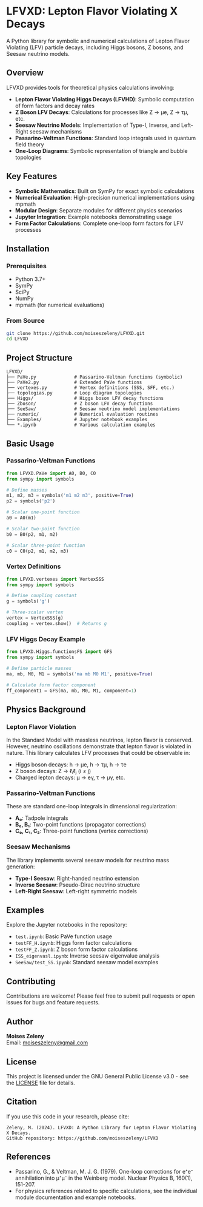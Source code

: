 # LFVXD: Lepton Flavor Violating X Decays

A Python library for symbolic and numerical calculations of Lepton Flavor Violating (LFV) particle decays, including Higgs bosons, Z bosons, and Seesaw neutrino models.

## Overview

LFVXD provides tools for theoretical physics calculations involving:

- **Lepton Flavor Violating Higgs Decays (LFVHD)**: Symbolic computation of form factors and decay rates
- **Z Boson LFV Decays**: Calculations for processes like Z → μe, Z → τμ, etc.
- **Seesaw Neutrino Models**: Implementation of Type-I, Inverse, and Left-Right seesaw mechanisms
- **Passarino-Veltman Functions**: Standard loop integrals used in quantum field theory
- **One-Loop Diagrams**: Symbolic representation of triangle and bubble topologies

## Key Features

- **Symbolic Mathematics**: Built on SymPy for exact symbolic calculations
- **Numerical Evaluation**: High-precision numerical implementations using mpmath
- **Modular Design**: Separate modules for different physics scenarios
- **Jupyter Integration**: Example notebooks demonstrating usage
- **Form Factor Calculations**: Complete one-loop form factors for LFV processes

## Installation

### Prerequisites

- Python 3.7+
- SymPy
- SciPy  
- NumPy
- mpmath (for numerical evaluations)

### From Source

```bash
git clone https://github.com/moiseszeleny/LFVXD.git
cd LFVXD
```

## Project Structure

```
LFVXD/
├── PaVe.py              # Passarino-Veltman functions (symbolic)
├── PaVe2.py             # Extended PaVe functions  
├── vertexes.py          # Vertex definitions (SSS, SFF, etc.)
├── topologias.py        # Loop diagram topologies
├── Higgs/               # Higgs boson LFV decay functions
├── Zboson/              # Z boson LFV decay functions  
├── SeeSaw/              # Seesaw neutrino model implementations
├── numeric/             # Numerical evaluation routines
├── Examples/            # Jupyter notebook examples
└── *.ipynb              # Various calculation examples
```

## Basic Usage

### Passarino-Veltman Functions

```python
from LFVXD.PaVe import A0, B0, C0
from sympy import symbols

# Define masses
m1, m2, m3 = symbols('m1 m2 m3', positive=True)
p2 = symbols('p2')

# Scalar one-point function
a0 = A0(m1)

# Scalar two-point function  
b0 = B0(p2, m1, m2)

# Scalar three-point function
c0 = C0(p2, m1, m2, m3)
```

### Vertex Definitions

```python
from LFVXD.vertexes import VertexSSS
from sympy import symbols

# Define coupling constant
g = symbols('g')

# Three-scalar vertex
vertex = VertexSSS(g)
coupling = vertex.show()  # Returns g
```

### LFV Higgs Decay Example

```python
from LFVXD.Higgs.functionsFS import GFS
from sympy import symbols

# Define particle masses
ma, mb, M0, M1 = symbols('ma mb M0 M1', positive=True)

# Calculate form factor component
ff_component1 = GFS(ma, mb, M0, M1, component=1)
```

## Physics Background

### Lepton Flavor Violation

In the Standard Model with massless neutrinos, lepton flavor is conserved. However, neutrino oscillations demonstrate that lepton flavor is violated in nature. This library calculates LFV processes that could be observable in:

- Higgs boson decays: h → μe, h → τμ, h → τe
- Z boson decays: Z → ℓᵢℓⱼ (i ≠ j)
- Charged lepton decays: μ → eγ, τ → μγ, etc.

### Passarino-Veltman Functions

These are standard one-loop integrals in dimensional regularization:

- **A₀**: Tadpole integrals
- **B₀, B₁**: Two-point functions (propagator corrections)
- **C₀, C₁, C₂**: Three-point functions (vertex corrections)

### Seesaw Mechanisms

The library implements several seesaw models for neutrino mass generation:

- **Type-I Seesaw**: Right-handed neutrino extension
- **Inverse Seesaw**: Pseudo-Dirac neutrino structure  
- **Left-Right Seesaw**: Left-right symmetric models

## Examples

Explore the Jupyter notebooks in the repository:

- `test.ipynb`: Basic PaVe function usage
- `testFF_H.ipynb`: Higgs form factor calculations
- `testFF_Z.ipynb`: Z boson form factor calculations
- `ISS_eigenvasl.ipynb`: Inverse seesaw eigenvalue analysis
- `SeeSaw/test_SS.ipynb`: Standard seesaw model examples

## Contributing

Contributions are welcome! Please feel free to submit pull requests or open issues for bugs and feature requests.

## Author

**Moises Zeleny**  
Email: moiseszeleny@gmail.com

## License

This project is licensed under the GNU General Public License v3.0 - see the [LICENSE](LICENSE) file for details.

## Citation

If you use this code in your research, please cite:

```
Zeleny, M. (2024). LFVXD: A Python Library for Lepton Flavor Violating X Decays. 
GitHub repository: https://github.com/moiseszeleny/LFVXD
```

## References

- Passarino, G., & Veltman, M. J. G. (1979). One-loop corrections for e⁺e⁻ annihilation into μ⁺μ⁻ in the Weinberg model. Nuclear Physics B, 160(1), 151-207.
- For physics references related to specific calculations, see the individual module documentation and example notebooks.